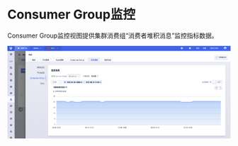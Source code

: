 # Consumer Group监控

Consumer Group监控视图提供集群消费组“消费者堆积消息”监控指标数据。

![img](/images/guide/monitor/consumergroup.png)
